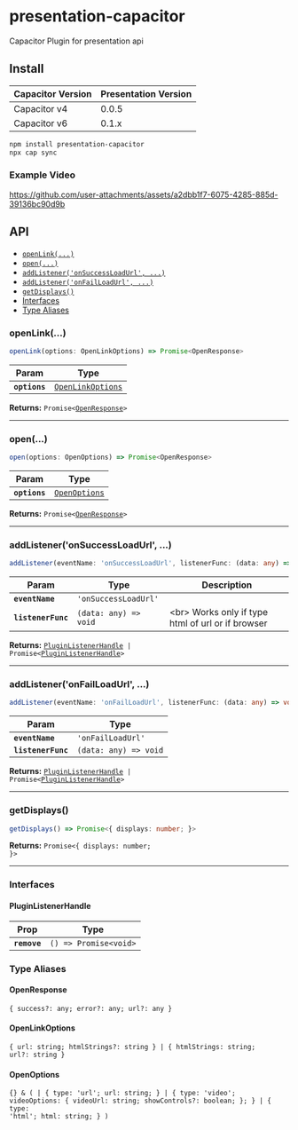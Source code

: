 # presentation-capacitor

Capacitor Plugin for presentation api

## Install

| Capacitor Version |Presentation Version|
| ------------- | ----------------------------------------------------------- |
| Capacitor v4  |  0.0.5|
| Capacitor v6  |  0.1.x|


```bash
npm install presentation-capacitor
npx cap sync
```

### Example Video 


https://github.com/user-attachments/assets/a2dbb1f7-6075-4285-885d-39136bc90d9b




## API

<docgen-index>

* [`openLink(...)`](#openlink)
* [`open(...)`](#open)
* [`addListener('onSuccessLoadUrl', ...)`](#addlisteneronsuccessloadurl-)
* [`addListener('onFailLoadUrl', ...)`](#addlisteneronfailloadurl-)
* [`getDisplays()`](#getdisplays)
* [Interfaces](#interfaces)
* [Type Aliases](#type-aliases)

</docgen-index>

<docgen-api>
<!--Update the source file JSDoc comments and rerun docgen to update the docs below-->

### openLink(...)

```typescript
openLink(options: OpenLinkOptions) => Promise<OpenResponse>
```

| Param         | Type                                                        |
| ------------- | ----------------------------------------------------------- |
| **`options`** | <code><a href="#openlinkoptions">OpenLinkOptions</a></code> |

**Returns:** <code>Promise&lt;<a href="#openresponse">OpenResponse</a>&gt;</code>

--------------------


### open(...)

```typescript
open(options: OpenOptions) => Promise<OpenResponse>
```

| Param         | Type                                                |
| ------------- | --------------------------------------------------- |
| **`options`** | <code><a href="#openoptions">OpenOptions</a></code> |

**Returns:** <code>Promise&lt;<a href="#openresponse">OpenResponse</a>&gt;</code>

--------------------


### addListener('onSuccessLoadUrl', ...)

```typescript
addListener(eventName: 'onSuccessLoadUrl', listenerFunc: (data: any) => void) => Promise<PluginListenerHandle> | PluginListenerHandle
```

| Param              | Type                                | Description                                             |
| ------------------ | ----------------------------------- | ------------------------------------------------------- |
| **`eventName`**    | <code>'onSuccessLoadUrl'</code>     |                                                         |
| **`listenerFunc`** | <code>(data: any) =&gt; void</code> | &lt;br&gt; Works only if type html of url or if browser |

**Returns:** <code><a href="#pluginlistenerhandle">PluginListenerHandle</a> | Promise&lt;<a href="#pluginlistenerhandle">PluginListenerHandle</a>&gt;</code>

--------------------


### addListener('onFailLoadUrl', ...)

```typescript
addListener(eventName: 'onFailLoadUrl', listenerFunc: (data: any) => void) => Promise<PluginListenerHandle> | PluginListenerHandle
```

| Param              | Type                                |
| ------------------ | ----------------------------------- |
| **`eventName`**    | <code>'onFailLoadUrl'</code>        |
| **`listenerFunc`** | <code>(data: any) =&gt; void</code> |

**Returns:** <code><a href="#pluginlistenerhandle">PluginListenerHandle</a> | Promise&lt;<a href="#pluginlistenerhandle">PluginListenerHandle</a>&gt;</code>

--------------------


### getDisplays()

```typescript
getDisplays() => Promise<{ displays: number; }>
```

**Returns:** <code>Promise&lt;{ displays: number; }&gt;</code>

--------------------


### Interfaces


#### PluginListenerHandle

| Prop         | Type                                      |
| ------------ | ----------------------------------------- |
| **`remove`** | <code>() =&gt; Promise&lt;void&gt;</code> |


### Type Aliases


#### OpenResponse

<code>{ success?: any; error?: any; url?: any }</code>


#### OpenLinkOptions

<code>{ url: string; htmlStrings?: string } | { htmlStrings: string; url?: string }</code>


#### OpenOptions

<code>{} & ( | { type: 'url'; url: string; } | { type: 'video'; videoOptions: { videoUrl: string; showControls?: boolean; }; } | { type: 'html'; html: string; } )</code>

</docgen-api>
